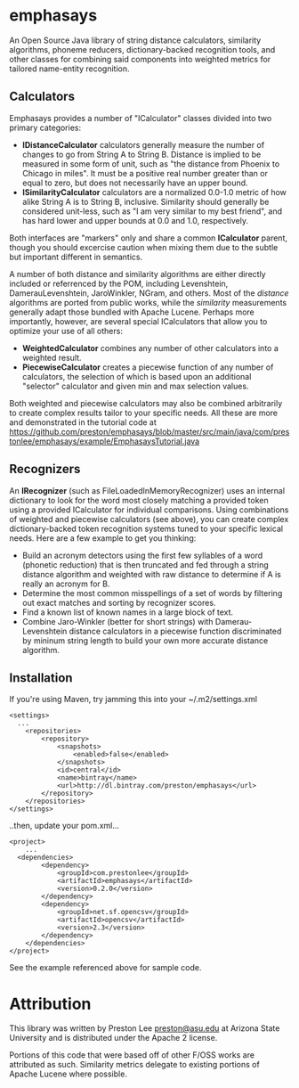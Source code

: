 emphasays
=========

An Open Source Java library of string distance calculators, similarity algorithms, phoneme reducers, dictionary-backed recognition tools, and other classes for combining said components into weighted metrics for tailored name-entity recognition.

Calculators
--------

Emphasays provides a number of "ICalculator" classes divided into two primary categories:

- **IDistanceCalculator** calculators generally measure the number of changes to go from String A to String B. Distance is implied to be measured in some form of unit, such as "the distance from Phoenix to Chicago in miles". It must be a positive real number greater than or equal to zero, but does not necessarily have an upper bound.
- **ISimilarityCalculator** calculators are a normalized 0.0-1.0 metric of how alike String A is to String B, inclusive. Similarity should generally be considered unit-less, such as "I am very similar to my best friend", and has hard lower and upper bounds at 0.0 and 1.0, respectively. 

Both interfaces are "markers" only and share a common **ICalculator** parent, though you should excercise caution when mixing them due to the subtle but important different in semantics.

A number of both distance and similarity algorithms are either directly included or referrenced by the POM, including Levenshtein, DamerauLevenshtein, JaroWinkler, NGram, and others. Most of the *distance* algorithms are ported from public works, while the *similarity* measurements generally adapt those bundled with Apache Lucene. Perhaps more importantly, however, are several special ICalculators that allow you to optimize your use of all others:

- **WeightedCalculator** combines any number of other calculators into a weighted result. 
- **PiecewiseCalculator** creates a piecewise function of any number of calculators, the selection of which is based upon an additional "selector" calculator and given min and max selection values.

Both weighted and piecewise calculators may also be combined arbitrarily to create complex results tailor to your specific needs. All these are more and demonstrated in the tutorial code at https://github.com/preston/emphasays/blob/master/src/main/java/com/prestonlee/emphasays/example/EmphasaysTutorial.java

Recognizers
--------

An **IRecognizer** (such as FileLoadedInMemoryRecognizer) uses an internal dictionary to look for the word most closely matching a provided token using a provided ICalculator for individual comparisons. Using combinations of weighted and piecewise calculators (see above), you can create complex dictionary-backed token recognition systems tuned to your specific lexical needs. Here are a few example to get you thinking:

- Build an acronym detectors using the first few syllables of a word (phonetic reduction) that is then truncated and fed through a string distance algorithm and weighted with raw distance to determine if A is really an acronym for B.
- Determine the most common misspellings of a set of words by filtering out exact matches and sorting by recognizer scores.
- Find a known list of known names in a large block of text.
- Combine Jaro-Winkler (better for short strings) with Damerau-Levenshtein distance calculators in a piecewise function discriminated by mininum string length to build your own more accurate distance algorithm.


Installation
--------

If you're using Maven, try jamming this into your ~/.m2/settings.xml

    <settings>
      ...
     	<repositories>
    		<repository>
    			<snapshots>
    				<enabled>false</enabled>
    			</snapshots>
    			<id>central</id>
    			<name>bintray</name>
    			<url>http://dl.bintray.com/preston/emphasays</url>
    		</repository>
    	</repositories>
    </settings>    

..then, update your pom.xml...

    <project>
        ...
      <dependencies>
    		<dependency>
    			<groupId>com.prestonlee</groupId>
    			<artifactId>emphasays</artifactId>
    			<version>0.2.0</version>
    		</dependency>
    		<dependency>
    			<groupId>net.sf.opencsv</groupId>
    			<artifactId>opencsv</artifactId>
    			<version>2.3</version>
    		</dependency>
    	</dependencies>
    </project>


See the example referenced above for sample code.


Attribution
========

This library was written by Preston Lee <preston@asu.edu> at Arizona State University and is distributed under the Apache 2 license.

Portions of this code that were based off of other F/OSS works are attributed as such. Similarity metrics delegate to existing portions of Apache Lucene where possible.

